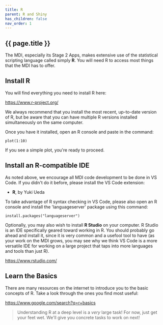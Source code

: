 ```yaml
---
title: R
parent: R and Shiny
has_children: false
nav_order: 1
---
```


## {{ page.title }}

The MDI, especially its Stage 2 Apps, makes extensive use of 
the statistical scripting language called simply **R**. You will
need R to access most things that the MDI has to offer.

## Install R

You will find everything you need to install R here:

<https://www.r-project.org/>

We always recommend that you install the most recent, up-to-date
version of R, but be aware that you can have multiple R versions
installed simultaneously on the same computer.

Once you have it installed, open an R console and paste in the command:

```
plot(1:10)
```

If you see a simple plot, you're ready to proceed.

## Install an R-compatible IDE

As noted above, we encourage all MDI code development to be done in 
VS Code. If you didn't do it before, please install the VS Code extension:

- **R**, by Yuki Ueda  

To take advantage of R syntax checking in VS Code, please also open an R console 
and install the 'languageserver' package using this command:

```
install.packages("languageserver")
```

Optionally, you may also wish to install **R Studio** on your computer. 
R Studio is an IDE specifically geared toward working in R. You should 
probably go ahead and install it, since it is very common and 
a usefool tool to have (as your work on the MDI grows, you may see why
we think VS Code is a more versatile IDE for working on a large project that taps
into more languages and tools than just R). 

<https://www.rstudio.com/>

## Learn the Basics

There are many resources on the internet to introduce you to the basic
concepts of R. Take a look through the ones you find most useful:

<https://www.google.com/search?q=r+basics>

> Understanding R at a deep level is a _very_ large task!
> For now, just get your feet wet. 
> We'll give you concrete tasks to work on next! 
